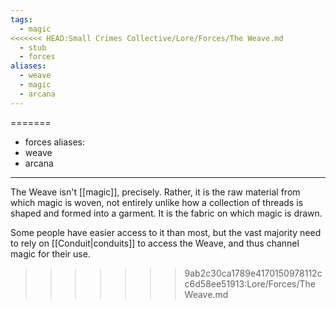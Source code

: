 ```yaml
---
tags:
  - magic
<<<<<<< HEAD:Small Crimes Collective/Lore/Forces/The Weave.md
  - stub
  - forces
aliases:
  - weave
  - magic
  - arcana
---
```

=======
  - forces
aliases:
  - weave
  - arcana
---
The Weave isn't [[magic]], precisely. Rather, it is the raw material from which magic is woven, not entirely unlike how a collection of threads is shaped and formed into a garment. It is the fabric on which magic is drawn.

Some people have easier access to it than most, but the vast majority need to rely on [[Conduit|conduits]] to access the Weave, and thus channel magic for their use.
>>>>>>> 9ab2c30ca1789e4170150978112cc6d58ee51913:Lore/Forces/The Weave.md
